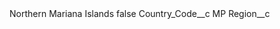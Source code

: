 <?xml version="1.0" encoding="UTF-8"?>
<CustomMetadata xmlns="http://soap.sforce.com/2006/04/metadata" xmlns:xsi="http://www.w3.org/2001/XMLSchema-instance" xmlns:xsd="http://www.w3.org/2001/XMLSchema">
    <label>Northern Mariana Islands</label>
    <protected>false</protected>
    <values>
        <field>Country_Code__c</field>
        <value xsi:type="xsd:string">MP</value>
    </values>
    <values>
        <field>Region__c</field>
        <value xsi:nil="true"/>
    </values>
</CustomMetadata>
